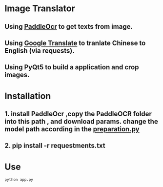 # Image Translator

## Using [PaddleOcr](https://github.com/PaddlePaddle/PaddleOCR) to get texts from image. 

## Using [Google Translate](https://translate.google.cn/) to tranlate Chinese to English (via requests).

## Using PyQt5 to build a application and crop images.

# Installation

## 1. install PaddleOcr ,copy the PaddleOCR folder into this path , and download params. change the model path according in the [preparation.py](./utils/preparation.py)

## 2. pip install -r requestments.txt

# Use

    python app.py